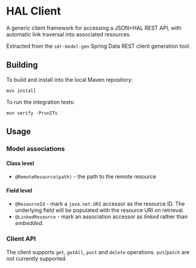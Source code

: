 # HAL Client #

A generic client framework for accessing a JSON+HAL REST API, with automatic link traversal into associated resources.

Extracted from the `sdr-model-gen` Spring Data REST client generation tool.

## Building ##

To build and install into the local Maven repository:

`mvn install`

To run the integration tests:

`mvn verify -PrunITs`

## Usage ##

### Model associations ###

#### Class level ####

* `@RemoteResource(path)` - the path to the remote resource

#### Field level ####

* `@ResourceId` - mark a `java.net.URI` accessor as the resource ID. The underlying field will be populated with the resource URI on retrieval.
* `@LinkedResource` - mark an association accessor as *linked* rather than *embedded*.

### Client API ###

The client supports `get`, `getAll`, `post` and `delete` operations. `put`/`patch` are not currently supported.

